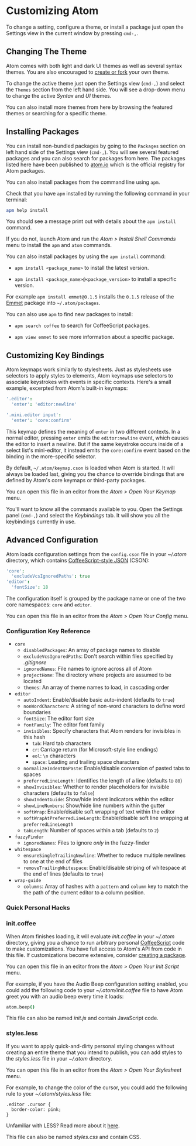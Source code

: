 # Customizing Atom

To change a setting, configure a theme, or install a package just open the
Settings view in the current window by pressing `cmd-,`.

## Changing The Theme

Atom comes with both light and dark UI themes as well as several syntax themes.
You are also encouraged to [create or fork][create-theme] your own theme.

To change the active theme just open the Settings view (`cmd-,`) and select the
`Themes` section from the left hand side. You will see a drop-down menu to
change the active _Syntax_ and _UI_ themes.

You can also install more themes from here by browsing the featured themes or
searching for a specific theme.

## Installing Packages

You can install non-bundled packages by going to the `Packages` section on left
hand side of the Settings view (`cmd-,`). You will see several featured packages
and you can also search for packages from here. The packages listed here have
been published to [atom.io](http://atom.io/packages) which is the official
registry for Atom packages.

You can also install packages from the command line using `apm`.

Check that you have `apm` installed by running the following command in your
terminal:

```sh
apm help install
```

You should see a message print out with details about the `apm install` command.

If you do not, launch Atom and run the _Atom > Install Shell Commands_ menu
to install the `apm` and `atom` commands.

You can also install packages by using the `apm install` command:

* `apm install <package_name>` to install the latest version.

* `apm install <package_name>@<package_version>` to install a specific version.

For example `apm install emmet@0.1.5` installs the `0.1.5` release of the
[Emmet](https://github.com/atom/emmet) package into `~/.atom/packages`.

You can also use `apm` to find new packages to install:

* `apm search coffee` to search for CoffeeScript packages.

* `apm view emmet` to see more information about a specific package.

## Customizing Key Bindings

Atom keymaps work similarly to stylesheets. Just as stylesheets use selectors
to apply styles to elements, Atom keymaps use selectors to associate keystrokes
with events in specific contexts. Here's a small example, excerpted from Atom's
built-in keymaps:

```coffee
'.editor':
  'enter': 'editor:newline'

'.mini.editor input':
  'enter': 'core:confirm'
```

This keymap defines the meaning of `enter` in two different contexts. In a
normal editor, pressing `enter` emits the `editor:newline` event, which causes
the editor to insert a newline. But if the same keystroke occurs inside of a
select list's mini-editor, it instead emits the `core:confirm` event based on
the binding in the more-specific selector.

By default, `~/.atom/keymap.cson` is loaded when Atom is started. It will always
be loaded last, giving you the chance to override bindings that are defined by
Atom's core keymaps or third-party packages.

You can open this file in an editor from the _Atom > Open Your Keymap_ menu.

You'll want to know all the commands available to you. Open the Settings panel
(`cmd-,`) and select the _Keybindings_ tab. It will show you all the keybindings
currently in use.

## Advanced Configuration

Atom loads configuration settings from the `config.cson` file in your _~/.atom_
directory, which contains [CoffeeScript-style JSON][CSON] (CSON):

```coffee
'core':
  'excludeVcsIgnoredPaths': true
'editor':
  'fontSize': 18
```

The configuration itself is grouped by the package name or one of the two core
namespaces: `core` and `editor`.

You can open this file in an editor from the _Atom > Open Your Config_ menu.

### Configuration Key Reference

- `core`
  - `disabledPackages`: An array of package names to disable
  - `excludeVcsIgnoredPaths`: Don't search within files specified by _.gitignore_
  - `ignoredNames`: File names to ignore across all of Atom
  - `projectHome`: The directory where projects are assumed to be located
  - `themes`: An array of theme names to load, in cascading order
- `editor`
  - `autoIndent`: Enable/disable basic auto-indent (defaults to `true`)
  - `nonWordCharacters`: A string of non-word characters to define word boundaries
  - `fontSize`: The editor font size
  - `fontFamily`: The editor font family
  - `invisibles`: Specify characters that Atom renders for invisibles in this hash
      - `tab`: Hard tab characters
      - `cr`: Carriage return (for Microsoft-style line endings)
      - `eol`: `\n` characters
      - `space`: Leading and trailing space characters
  - `normalizeIndentOnPaste`: Enable/disable conversion of pasted tabs to spaces
  - `preferredLineLength`: Identifies the length of a line (defaults to `80`)
  - `showInvisibles`: Whether to render placeholders for invisible characters (defaults to `false`)
  - `showIndentGuide`: Show/hide indent indicators within the editor
  - `showLineNumbers`: Show/hide line numbers within the gutter
  - `softWrap`: Enable/disable soft wrapping of text within the editor
  - `softWrapAtPreferredLineLength`: Enable/disable soft line wrapping at `preferredLineLength`
  - `tabLength`: Number of spaces within a tab (defaults to `2`)
- `fuzzyFinder`
  - `ignoredNames`: Files to ignore *only* in the fuzzy-finder
- `whitespace`
  - `ensureSingleTrailingNewline`: Whether to reduce multiple newlines to one at the end of files
  - `removeTrailingWhitespace`: Enable/disable striping of whitespace at the end of lines (defaults to `true`)
- `wrap-guide`
  - `columns`: Array of hashes with a `pattern` and `column` key to match the
     the path of the current editor to a column position.

### Quick Personal Hacks

### init.coffee

When Atom finishes loading, it will evaluate _init.coffee_ in your _~/.atom_
directory, giving you a chance to run arbitrary personal [CoffeeScript][] code to
make customizations. You have full access to Atom's API from code in this file.
If customizations become extensive, consider [creating a package][creating-a-package].

You can open this file in an editor from the _Atom > Open Your Init Script_
menu.

For example, if you have the Audio Beep configuration setting enabled, you
could add the following code to your _~/.atom/init.coffee_ file to have Atom
greet you with an audio beep every time it loads:

```coffee
atom.beep()
```

This file can also be named _init.js_ and contain JavaScript code.

### styles.less

If you want to apply quick-and-dirty personal styling changes without creating
an entire theme that you intend to publish, you can add styles to the
_styles.less_ file in your _~/.atom_ directory.

You can open this file in an editor from the _Atom > Open Your Stylesheet_ menu.

For example, to change the color of the cursor, you could add the following
rule to your _~/.atom/styles.less_ file:

```less
.editor .cursor {
  border-color: pink;
}
```

Unfamiliar with LESS? Read more about it [here][LESS].

This file can also be named _styles.css_ and contain CSS.

[creating-a-package]: creating-a-package.md
[create-theme]: creating-a-theme.md
[LESS]: http://www.lesscss.org
[CSON]: https://github.com/atom/season
[CoffeeScript]: http://coffeescript.org/
